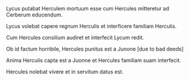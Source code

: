 Lycus putabat Herculem mortuum esse cum Hercules mitteretur ad Cerberum educendum.

Lycus volebat capere regnum Herculis et interficere familiam Herculis.
 
Cum Hercules consilium audiret et interfecit Lycum redit.  

Ob id factum horribile, Hercules punitus est a Junone [due to bad deeds]

Anima Herculis capta est a Juonne et Hercules familiam suam interfecit.

Hercules nolebat vivere et in servitum datus est. 
